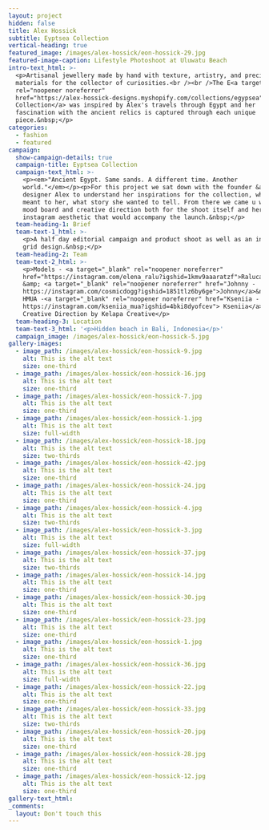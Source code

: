 ```yaml
---
layout: project
hidden: false
title: Alex Hossick
subtitle: Eyptsea Collection
vertical-heading: true
featured_image: /images/alex-hossick/eon-hossick-29.jpg
featured-image-caption: Lifestyle Photoshoot at Uluwatu Beach
intro-text_html: >-
  <p>Artisanal jewellery made by hand with texture, artistry, and precious
  materials for the collector of curiosities.<br /><br />The E<a target="_blank"
  rel="noopener noreferrer"
  href="https://alex-hossick-designs.myshopify.com/collections/egypsea">gyptsea
  Collection</a> was inspired by Alex's travels through Egypt and her
  fascination with the ancient relics is captured through each unique
  piece.&nbsp;</p>
categories:
  - fashion
  - featured
campaign:
  show-campaign-details: true
  campaign-title: Eyptsea Collection
  campaign-text_html: >-
    <p><em>"Ancient Egypt. Same sands. A different time. Another
    world."</em></p><p>For this project we sat down with the founder &amp;
    designer Alex to understand her inspirations for the collection, what it
    meant to her, what story she wanted to tell. From there we came u with a
    mood board and creative direction both for the shoot itself and her
    instagram aesthetic that would accompany the launch.&nbsp;</p>
  team-heading-1: Brief
  team-text-1_html: >-
    <p>A half day editorial campaign and product shoot as well as an instagram
    grid design.&nbsp;</p>
  team-heading-2: Team
  team-text-2_html: >-
    <p>Models - <a target="_blank" rel="noopener noreferrer"
    href="https://instagram.com/elena_ralu?igshid=1kmv9aaaratzf">Raluca</a>
    &amp; <a target="_blank" rel="noopener noreferrer" href="Johnny -
    https://instagram.com/cosmicdogg?igshid=1851tlz6by6ge">Johnny</a>&nbsp;//
    HMUA -<a target="_blank" rel="noopener noreferrer" href="Kseniia -
    https://instagram.com/kseniia_mua?igshid=4bki8dyofcev"> Kseniia</a>&nbsp;//
    Creative Direction by Kelapa Creative</p>
  team-heading-3: Location
  team-text-3_html: '<p>Hidden beach in Bali, Indonesia</p>'
  campaign_image: /images/alex-hossick/eon-hossick-5.jpg
gallery-images:
  - image_path: /images/alex-hossick/eon-hossick-9.jpg
    alt: This is the alt text
    size: one-third
  - image_path: /images/alex-hossick/eon-hossick-16.jpg
    alt: This is the alt text
    size: one-third
  - image_path: /images/alex-hossick/eon-hossick-7.jpg
    alt: This is the alt text
    size: one-third
  - image_path: /images/alex-hossick/eon-hossick-1.jpg
    alt: This is the alt text
    size: full-width
  - image_path: /images/alex-hossick/eon-hossick-18.jpg
    alt: This is the alt text
    size: two-thirds
  - image_path: /images/alex-hossick/eon-hossick-42.jpg
    alt: This is the alt text
    size: one-third
  - image_path: /images/alex-hossick/eon-hossick-24.jpg
    alt: This is the alt text
    size: one-third
  - image_path: /images/alex-hossick/eon-hossick-4.jpg
    alt: This is the alt text
    size: two-thirds
  - image_path: /images/alex-hossick/eon-hossick-3.jpg
    alt: This is the alt text
    size: full-width
  - image_path: /images/alex-hossick/eon-hossick-37.jpg
    alt: This is the alt text
    size: two-thirds
  - image_path: /images/alex-hossick/eon-hossick-14.jpg
    alt: This is the alt text
    size: one-third
  - image_path: /images/alex-hossick/eon-hossick-30.jpg
    alt: This is the alt text
    size: one-third
  - image_path: /images/alex-hossick/eon-hossick-23.jpg
    alt: This is the alt text
    size: one-third
  - image_path: /images/alex-hossick/eon-hossick-1.jpg
    alt: This is the alt text
    size: one-third
  - image_path: /images/alex-hossick/eon-hossick-36.jpg
    alt: This is the alt text
    size: full-width
  - image_path: /images/alex-hossick/eon-hossick-22.jpg
    alt: This is the alt text
    size: one-third
  - image_path: /images/alex-hossick/eon-hossick-33.jpg
    alt: This is the alt text
    size: two-thirds
  - image_path: /images/alex-hossick/eon-hossick-20.jpg
    alt: This is the alt text
    size: one-third
  - image_path: /images/alex-hossick/eon-hossick-28.jpg
    alt: This is the alt text
    size: one-third
  - image_path: /images/alex-hossick/eon-hossick-12.jpg
    alt: This is the alt text
    size: one-third
gallery-text_html:
_comments:
  layout: Don't touch this
---
```


